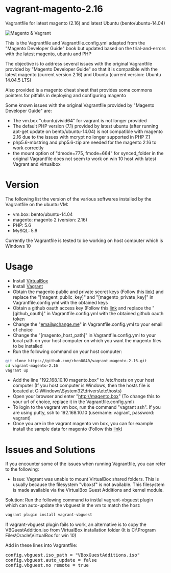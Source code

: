 # vagrant-magento-2.16


Vagrantfile for latest magento (2.16) and latest Ubuntu (bento/ubuntu-14.04)

![Magento & Vagrant](https://cookieflow.files.wordpress.com/2013/07/magento_vagrant.jpg?w=525&h=225)

This is the Vagrantfile and Vagrantfile.config.yml adapted from the "Magento Developer Guide" book but updated based on the trial-and-errors with the latest magento, ubuntu and PHP

The objective is to address several issues with the original Vagrantfile provided by "Magento Developer Guide" so that it is compatible with the latest magento (current version 2.16) and Ubuntu (current version: Ubuntu 14.04.5 LTS)

Also provided is a magento cheat sheet that provides some commons pointers for pitfalls in deploying and configuring magento

Some known issues with the original Vagrantfile provided by "Magento Developer Guide" are:

* The vm.box "ubuntu/vivid64" for vagrant is not longer provided
* The default PHP version (7.1) provided by latest ubuntu (after running apt-get update on bento/ubuntu-14.04) is not compatible with magento 2.16 due to the issues with mcrypt no longer supported in PHP 7.1
* php5.6-mbstring and php5.6-zip are needed for the magento 2.16 to work correctly
* the mount option of "dmode=775, fmode=664" for synced_folder in the original Vagrantfile does not seem to work on win 10 host with latest Vagrant and virtualbox 

# Version

The following list the version of the various softwares installed by the Vagrantfile on the ubuntu VM:

* vm.box: bento/ubuntu-14.04
* magento: magento 2 (version: 2.16)
* PHP: 5.6
* MySQL: 5.6

Currently the Vagrantfile is tested to be working on host computer which is Windows 10

# Usage

* Install [VirtualBox](https://www.virtualbox.org/wiki/Downloads)
* Install [Vagrant](https://www.vagrantup.com/downloads.html)
* Obtain the magento public and private secret keys (Follow this [link](http://devdocs.magento.com/guides/v2.1/install-gde/prereq/connect-auth.html)) and replace the "[magent_public_key]" and "[magento_private_key]" in Vagrantfile.config.yml with the obtained keys
* Obtain a github oauth access key (Follow this [link](https://help.github.com/articles/creating-a-personal-access-token-for-the-command-line/) and replace the "[github_oauth]" in Vagrantfile.config.yml with the obtained github oauth token
* Change the "email@change.me" in Vagrantfile.config.yml to your email of choice
* Change the "[magento_host_path]" in Vagrantfile.config.yml to your local path on your host computer on which you want the magento files to be installed
* Run the following command on your host computer:

```bash
git clone https://github.com/chen0040/vagrant-magento-2.16.git
cd vagrant-magento-2.16
vagrant up
```

* Add the line "192.168.10.10 magento.box" to /etc/hosts on your host computer (If you host computer is Windows, then the hosts file is located at C:\Windows\System32\drivers\etc\hosts)
* Open your browser and enter "http://magento.box" (To change this to your url of choice, replace it in the Vagrantfile.config.yml)
* To login to the vagrant vm box, run the command "vagrant ssh". If you are using putty, ssh to 192.168.10.10 (username: vagrant, password: vagrant)
* Once you are in the vagrant magento vm box, you can for example install the sample data for magento (Follow this [link](http://devdocs.magento.com/guides/v2.1/install-gde/install/sample-data-before-composer.html))

# Issues and Solutions

If you encounter some of the issues when running Vagrantfile, you can refer to the following:

* Issue: Vagrant was unable to mount VirtualBox shared folders. This is usually because the filesystem "vboxsf" is not available. This filesystem is made available via the VirtualBox Guest Additions and kernel module.

Solution: Run the following command to instlal vagrant-vbguest plugin which can auto-update the vbguest in the vm to match the host:
          
```bash
vagrant plugin install vagrant-vbguest
```

If vagrant-vbguest plugin fails to work, an alternative is to copy the VBGuestAddition.iso from VirtualBox installation folder (It is C:\Program Files\Oracle\VirtualBox for win 10)

Add in these lines into Vagrantfile:

<pre>
config.vbguest.iso_path = "VBoxGuestAdditions.iso"
config.vbguest.auto_update = false
config.vbguest.no_remote = true
</pre>

